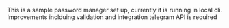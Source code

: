 This is a sample password manager set up, currently it is running in local cli. Improvements inclduing validation and integration telegram API is required